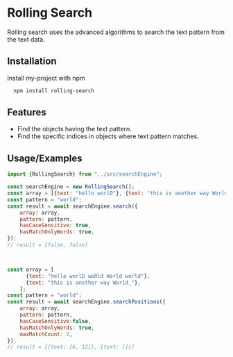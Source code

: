 
# Rolling Search

Rolling search uses the advanced algorithms to search the text pattern from the text data.


## Installation

Install my-project with npm

```bash
  npm install rolling-search
```
    
## Features

- Find the objects having the text pattern.
- Find the specific indices in objects where text pattern matches.


## Usage/Examples

```javascript
import {RollingSearch} from "../src/searchEngine";

const searchEngine = new RollingSearch();
const array = [{text: "hello worlD"}, {text: "this is another way World_"}];
const pattern = "world";
const result = await searchEngine.search({
    array: array,
    pattern: pattern,
    hasCaseSensitive: true,
    hasMatchOnlyWords: true,
});
// result = [false, false]



const array = [
      {text: "hello worlD woRld World world"},
      {text: "this is another way World_"},
    ];
const pattern = "world";
const result = await searchEngine.searchPositions({
    array: array,
    pattern: pattern,
    hasCaseSensitive:false,
    hasMatchOnlyWords: true,
    maxMatchCount: 2,
});
// result = [{text: [6, 12]}, {text: []}]
```

